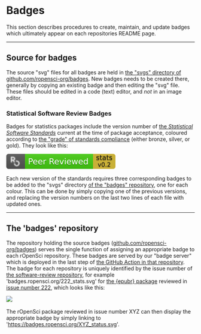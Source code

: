 
# Badges

This section describes procedures to create, maintain, and update badges which
ultimately appear on each repositories README page.

---

## Source for badges

The source "svg" files for all badges are held in [the "svgs" directory of 
github.com/ropensci-org/badges](https://github.com/ropensci-org/badges/tree/main/svgs).
New badges needs to be created there, generally by copying an existing badge
and then editing the "svg" file. These files should be edited in a code (text)
editor, and *not* in an image editor.

### Statistical Software Review Badges

Badges for statistics packages include the version number of [the *Statistical
Software Standards*](https://stats-devguide.ropensci.org/standards.html)
current at the time of package acceptance, coloured according to [the "grade"
of standards
compliance](https://stats-devguide.ropensci.org/pkgdev.html#pkgdev-badges)
(either bronze, silver, or gold). They look like this:

![](https://raw.githubusercontent.com/ropensci-org/badges/main/svgs/gold-v0.2.svg)

Each new version of the standards requires three corresponding badges to be
added to the "svgs" directory [of the "badges"
repository](https://github.com/ropensci-org/badges/tree/main/svgs), one for
each colour. This can be done by simply copying one of the previous versions,
and replacing the version numbers on the last two lines of each file with
updated ones.

---

## The 'badges' repository

The repository holding the source badges
([github.com/ropensci-org/badges](https://github.com/ropensci-org/badges))
serves the single function of assigning an appropriate badge to each rOpenSci
repository. These badges are served by our "badge server" which is deployed in
the last step of [the GitHub Action in that
repository](https://github.com/ropensci-org/badges/blob/main/.github/workflows/badges.yml).
The badge for each repository is uniquely identified by the issue number of
[the software-review
repository](https://github.com/ropensci/software-review/issues), for example
'badges.ropensci.org/222_stats.svg' for [the {epubr}
package](https://github.com/ropensci/epubr) reviewed in [issue number
222](https://github.com/ropensci/software-review/issues/222), which looks like
this:

![](https://badges.ropensci.org/222_status.svg)

The rOpenSci package reviewed in issue number XYZ can then display the
appropriate badge by simply linking to
'https://badges.ropensci.org/XYZ_status.svg'.
